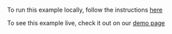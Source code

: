 To run this example locally, follow the instructions [here](https://github.com/acidb/mobiscroll-demos-vue?tab=readme-ov-file#mobiscroll-vue-demos) 

To see this example live, check it out on our [demo page](https://demo.mobiscroll.com/vue/timeline/timeline-resource-details-side-panel-footer#)